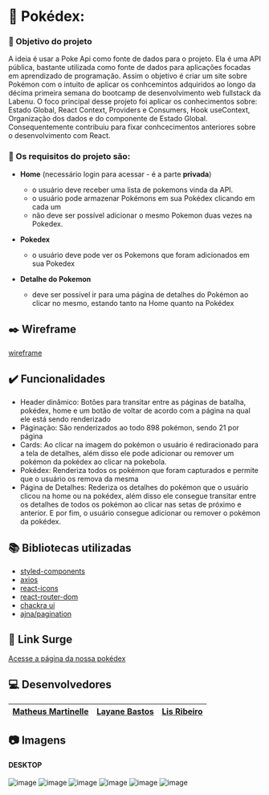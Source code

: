 # 📄 Pokédex: 

### :dart: Objetivo do projeto
A ideia é usar a Poke Api como fonte de dados para o projeto. Ela é uma API pública, bastante utilizada como fonte de dados para aplicações focadas em aprendizado de programação. Assim o objetivo é criar um site sobre Pokémon com o intuito de aplicar os conhcemintos adquiridos ao longo da décima primeira semana do bootcamp de desenvolvimento web fullstack da Labenu. O foco principal desse projeto foi aplicar os conhecimentos sobre:  Estado Global, React Context, Providers e Consumers, Hook useContext, Organização dos dados e do componente de Estado Global. Consequentemente contribuiu para fixar conhcecimentos anteriores sobre o desenvolvimento com React.

### :small_blue_diamond: Os requisitos do projeto são:
- **Home** (necessário login para acessar - é a parte **privada**)
    * o usuário deve receber uma lista de pokemons vinda da API. 
    * o usuário pode armazenar Pokémons em sua Pokédex clicando em cada um
    * não deve ser possível adicionar o mesmo Pokemon duas vezes na Pokedex. 

- **Pokedex** 
    *  o usuário deve pode ver os Pokemons que foram adicionados em sua Pokedex
    
- **Detalhe do Pokemon** 
    *  deve ser possível ir para uma página de detalhes do Pokémon ao clicar no mesmo, estando tanto na Home quanto na Pokédex

## :black_nib: Wireframe
[wireframe](https://www.figma.com/file/YCEbRNrw59vTRT62cmfklN/Pok%C3%A9dex-team-library?node-id=416%3A50)

## ✔️ Funcionalidades
- Header dinâmico: Botões para transitar entre as páginas de batalha, pokédex, home e um botão de voltar de acordo com a página na qual ele está sendo renderizado
- Páginação: São renderizados ao todo 898 pokémon, sendo 21 por página
- Cards: Ao clicar na imagem do pokémon o usuário é rediracionado para a tela de detalhes, além disso ele pode adicionar ou remover um pokémon da pokédex ao clicar na pokebola.
- Pokédex: Renderiza todos os pokémon que foram capturados e permite que o usuário os remova da mesma
- Página de Detalhes: Rederiza os detalhes do pokémon que o usuário clicou na home ou na pokédex, além disso ele consegue transitar entre os detalhes de todos os pokémon ao clicar nas setas de próximo e anterior. E por fim, o usuário consegue adicionar ou remover o pokémon da pokédex.

## :books: Bibliotecas utilizadas
- [styled-components](https://styled-components.com/)
- [axios](https://github.com/axios/axios)
- [react-icons](https://react-icons.github.io/react-icons)
- [react-router-dom](https://v5.reactrouter.com/)
- [chackra ui](https://chakra-ui.com/)
- [ajna/pagination](https://www.npmjs.com/package/@ajna/pagination)

## 🔗 Link Surge 
[Acesse a página da nossa pokédex](http://pokedex-grupo1-shaw.surge.sh/)


##  :computer: Desenvolvedores

|[Matheus Martinelle](https://github.com/MatthsMB) |[Layane Bastos](https://github.com/LayaneB) |[Lis Ribeiro](https://github.com/lisfribeiro) |
| :---: | :---: | :---: |

## 📷 Imagens

#### DESKTOP

![image](https://user-images.githubusercontent.com/50851374/167298952-4509cda7-dd6d-43d7-ae3e-ba9c56f3bb41.png)
![image](https://user-images.githubusercontent.com/50851374/167299012-feed2804-f668-481b-99ee-361da2e2106b.png)
![image](https://user-images.githubusercontent.com/50851374/167299195-21a2d44a-9c2c-47f7-bdfa-1d5dbdd53ec2.png)
![image](https://user-images.githubusercontent.com/50851374/167299272-dcbe50ee-cbff-4387-8f7b-bfa877cfd268.png)
![image](https://user-images.githubusercontent.com/50851374/167299308-126e8dbf-0fbe-4bce-8ac5-b995e73dac3e.png)
![image](https://user-images.githubusercontent.com/50851374/167299327-b516171f-d9e4-4ae4-b8c6-7c4248ad3b5b.png)






